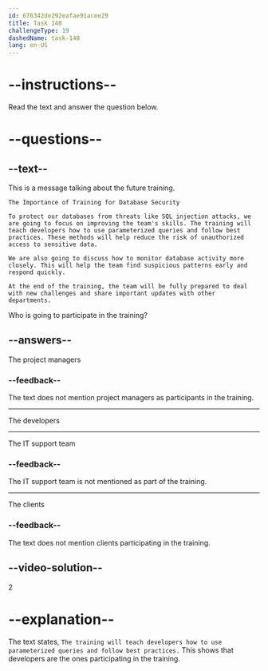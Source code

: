 ```yaml
---
id: 676342de292eafae91acee29
title: Task 148
challengeType: 19
dashedName: task-148
lang: en-US
---
```

<!-- READING -->

# --instructions--

Read the text and answer the question below.

# --questions--

## --text--

This is a message talking about the future training.

`The Importance of Training for Database Security`

`To protect our databases from threats like SQL injection attacks, we are going to focus on improving the team's skills. The training will teach developers how to use parameterized queries and follow best practices. These methods will help reduce the risk of unauthorized access to sensitive data.`  

`We are also going to discuss how to monitor database activity more closely. This will help the team find suspicious patterns early and respond quickly.`  

`At the end of the training, the team will be fully prepared to deal with new challenges and share important updates with other departments.`

Who is going to participate in the training?

## --answers--

The project managers

### --feedback--

The text does not mention project managers as participants in the training.

---

The developers

---

The IT support team

### --feedback--

The IT support team is not mentioned as part of the training.

---

The clients

### --feedback--

The text does not mention clients participating in the training.

## --video-solution--

2

# --explanation--

The text states, `The training will teach developers how to use parameterized queries and follow best practices.` This shows that developers are the ones participating in the training.  
